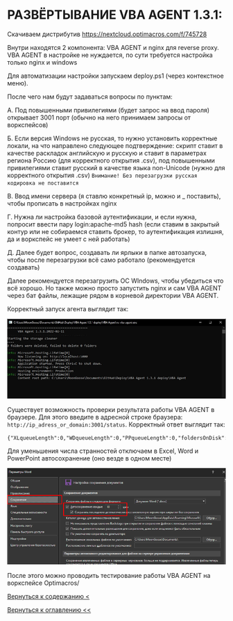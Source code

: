 # РАЗВЁРТЫВАНИЕ VBA AGENT 1.3.1:

Скачиваем дистрибутив https://nextcloud.optimacros.com/f/745728

Внутри находятся 2 компонента: VBA AGENT и nginx для reverse proxy.
VBA AGENT в настройке не нуждается, по сути требуется настройка только nginx и windows

Для автоматизации настройки запускаем deploy.ps1 (через контекстное меню).

 После чего нам будут задаваться вопросы по пунктам:

А. Под повышенными привилегиями (будет запрос на ввод пароля) открывает 3001 порт (обычно на него принимаем запросы от воркспейсов)

Б. Если версия Windows не русская, то нужно установить корректные локали, на что направлено следующее подтверждение: скрипт ставит в качестве раскладок английскую и русскую и ставит в параметрах региона Россию (для корректного открытия .csv), под повышенными привилегиями ставит русский в качестве языка non-Unicode (нужно для корректного открытия .csv)
`Внимание! Без перезагрузки русская кодировка не поставится`

В. Ввод имени сервера (я ставлю конкретный ip, можно и _ поставить), чтобы прописать в настройках nginx

Г. Нужна ли настройка базовой аутентификации, и если нужна, попросит ввести пару login:apache-md5 hash (если ставим в закрытый контур или не собираемся ставить брокер, то аутентификация излишня, да и воркспейс не умеет с ней работать)

Д. Далее будет вопрос, создавать ли ярлыки в папке автозапуска, чтобы после перезагрузки всё само работало (рекомендуется создавать)

Далее рекомендуется перезагрузить ОС WIndows, чтобы убедиться что всё хорошо. Но также можно просто запустить nginx и сам VBA AGENT через бат файлы, лежащие рядом в корневой директории VBA AGENT.

Корректный запуск агента выглядит так:

![](./pictures/vbaAgentRun.jpg)

Существует возможность проверки результата работы VBA AGENT в браузере. Для этого введите в адресной строке браузера: `http://ip_adress_or_domain:3001/status`. Корректный ответ выглядит так:

```
{"XLqueueLength":0,"WDqueueLength":0,"PPqueueLength":0,"foldersOnDisk":0,"XLprocesses":0,"WDprocesses":0,"PPprocesses":0}
```

Для уменьшения числа странностей отключаем в Excel, Word и PowerPoint автосохранение (оно везде в одном месте)

![](./pictures/wordSettings.jpg)

После этого можно проводить тестирование работы VBA AGENT на воркспейсе Optimacros/

[Вернуться к содержанию <](contents.md)

[Вернуться к оглавлению <<](index.md)